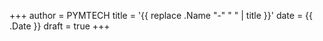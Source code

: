 +++
author = PYMTECH
title = '{{ replace .Name "-" " " | title }}'
date = {{ .Date }}
draft = true
+++

